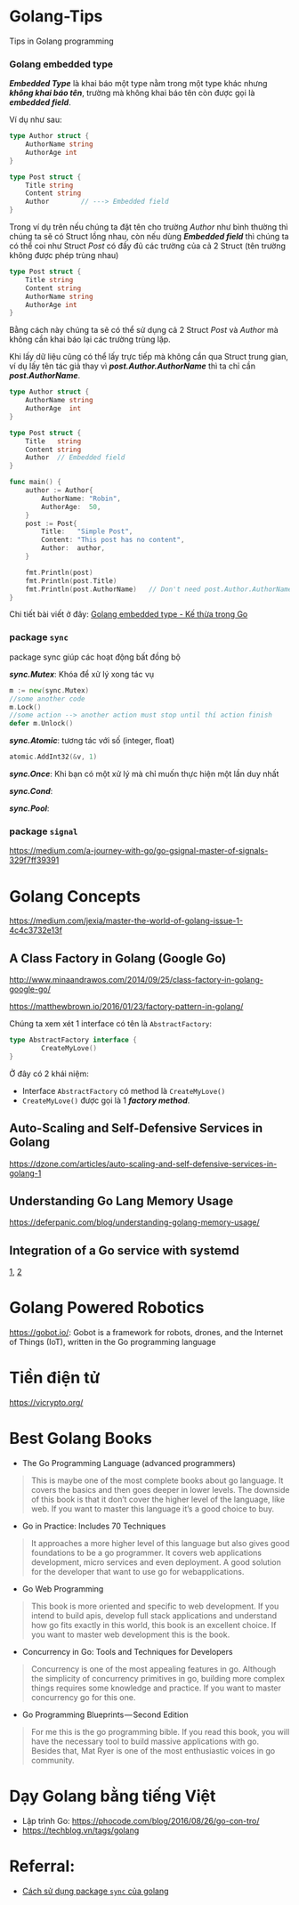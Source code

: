 # Golang-Tips
Tips in Golang programming

### Golang embedded type
***Embedded Type*** là khai báo một type nằm trong một type khác nhưng ***không khai báo tên***, trường mà không khai báo tên còn được gọi là ***embedded field***. 

Ví dụ như sau: 
```go
type Author struct {
    AuthorName string
    AuthorAge int
}

type Post struct {
    Title string
    Content string
    Author        // ---> Embedded field
}
```
Trong ví dụ trên nếu chúng ta đặt tên cho trường *Author* như bình thường thì chúng ta sẽ có Struct lồng nhau, còn nếu dùng ***Embedded field*** thì chúng ta có thể coi như Struct *Post* có đầy đủ các trường của cả 2 Struct (tên trường không được phép trùng nhau)

```go
type Post struct {
    Title string
    Content string
    AuthorName string
    AuthorAge int
}
```
Bằng cách này chúng ta sẽ có thể sử dụng cả 2 Struct *Post* và *Author* mà không cần khai báo lại các trường trùng lặp.

Khi lấy dữ liệu cũng có thể lấy trực tiếp mà không cần qua Struct trung gian, ví dụ lấy tên tác giả thay vì ***post.Author.AuthorName*** thì ta chỉ cần ***post.AuthorName***.

```go
type Author struct {
	AuthorName string
	AuthorAge  int
}

type Post struct {
	Title   string
	Content string
	Author  // Embedded field
}

func main() {
	author := Author{
		AuthorName: "Robin",
		AuthorAge:  50,
	}
	post := Post{
		Title:   "Simple Post",
		Content: "This post has no content",
		Author:  author,
	}

	fmt.Println(post)
	fmt.Println(post.Title)
	fmt.Println(post.AuthorName)   // Don't need post.Author.AuthorName
}
```
Chi tiết bài viết ở đây: [Golang embedded type - Kế thừa trong Go](https://techmaster.vn/posts/34682/golang-embedded-type-ke-thua-trong-go)

### package `sync`
 package sync giúp các hoạt động bất đồng bộ
 
 ***sync.Mutex***: Khóa để xử lý xong tác vụ
 ```go
 m := new(sync.Mutex)
 //some another code
 m.Lock()
 //some action --> another action must stop until thí action finish
 defer m.Unlock()
 ```
 
 ***sync.Atomic***: tương tác với số (integer, float)
 ```go
 atomic.AddInt32(&v, 1)
 ```
***sync.Once***: Khi bạn có một xử lý mà chỉ muốn thực hiện một lần duy nhất

***sync.Cond***: 

***sync.Pool***:

### package `signal`

https://medium.com/a-journey-with-go/go-gsignal-master-of-signals-329f7ff39391


# Golang Concepts

https://medium.com/jexia/master-the-world-of-golang-issue-1-4c4c3732e13f

## A Class Factory in Golang (Google Go)

http://www.minaandrawos.com/2014/09/25/class-factory-in-golang-google-go/

https://matthewbrown.io/2016/01/23/factory-pattern-in-golang/

Chúng ta xem xét 1 interface có tên là `AbstractFactory`:

```go
type AbstractFactory interface {
        CreateMyLove()
}
```
Ở đây có 2 khái niệm:
- Interface `AbstractFactory` có method là `CreateMyLove()`
- `CreateMyLove()` được gọi là 1 ***factory method***.


## Auto-Scaling and Self-Defensive Services in Golang

https://dzone.com/articles/auto-scaling-and-self-defensive-services-in-golang-1

## Understanding Go Lang Memory Usage

https://deferpanic.com/blog/understanding-golang-memory-usage/

## Integration of a Go service with systemd
[1](https://vincent.bernat.im/en/blog/2017-systemd-golang), [2](https://vincent.bernat.im/en/blog/2018-systemd-golang-socket-activation)


# Golang Powered Robotics
https://gobot.io/: Gobot is a framework for robots, drones, and the Internet of Things (IoT), written in the Go programming language

# Tiền điện tử

https://vicrypto.org/

# Best Golang Books
- The Go Programming Language (advanced programmers)
> This is maybe one of the most complete books about go language. It covers the basics and then goes deeper in lower levels. The downside of this book is that it don’t cover the higher level of the language, like web.
If you want to master this language it’s a good choice to buy.

- Go in Practice: Includes 70 Techniques
> It approaches a more higher level of this language but also gives good foundations to be a go programmer. It covers web applications development, micro services and even deployment.
A good solution for the developer that want to use go for webapplications.

- Go Web Programming
> This book is more oriented and specific to web development. If you intend to build apis, develop full stack applications and understand how go fits exactly in this world, this book is an excellent choice.
If you want to master web development this is the book.

- Concurrency in Go: Tools and Techniques for Developers
> Concurrency is one of the most appealing features in go. Although the simplicity of concurrency primitives in go, building more complex things requires some knowledge and practice.
If you want to master concurrency go for this one.

- Go Programming Blueprints — Second Edition
> For me this is the go programming bible. If you read this book, you will have the necessary tool to build massive applications with go. Besides that, Mat Ryer is one of the most enthusiastic voices in go community.

# Dạy Golang bằng tiếng Việt
- Lập trình Go: https://phocode.com/blog/2016/08/26/go-con-tro/
- https://techblog.vn/tags/golang

# Referral:
- [Cách sử dụng package `sync` của golang](https://kipalog.com/posts/Cach-su-dung-package--sync--cua-golang)
